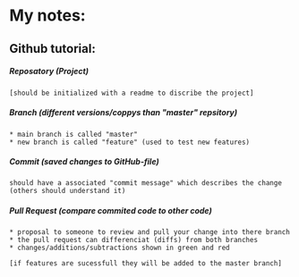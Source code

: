# My notes:

## Github tutorial:


##### Reposatory (Project)
	[should be initialized with a readme to discribe the project]

##### Branch (different versions/coppys than "master" repsitory)
	* main branch is called "master"
	* new branch is called "feature" (used to test new features)

##### Commit (saved changes to GitHub-file)
	should have a associated "commit message" which describes the change (others should understand it)

##### Pull Request (compare commited code to other code)
	* proposal to someone to review and pull your change into there branch
	* the pull request can differenciat (diffs) from both branches
	* changes/additions/subtractions shown in green and red

	[if features are sucessfull they will be added to the master branch]

